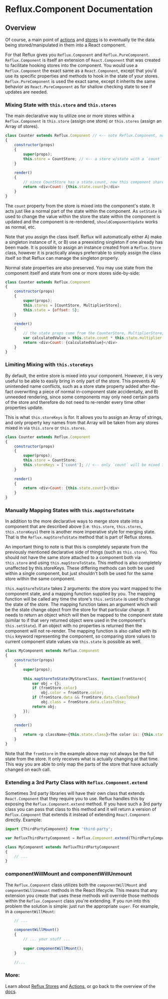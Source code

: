 
# Reflux.Component Documentation

## Overview 

Of course, a main point of [actions](../actions/README.md) and [stores](../stores/README.md) is to eventually tie the data being stored/manipulated in them into a React component.

For that Reflux gives you `Reflux.Component` and `Reflux.PureComponent`. `Reflux.Component` is itself an extension of `React.Component` that was created to facilitate hooking stores into the component. You would use a `Reflux.Component` the exact same as a `React.Component`, except that you'd use its specific properties and methods to hook in the state of your stores. `Reflux.PureComponent` is used the exact same, except it inherits the same behavior as `React.PureComponent` as for shallow checking state to see if updates are needed.

### Mixing State with `this.store` and `this.stores`

The main declarative way to utilize one or more stores within a `Reflux.Component` is `this.store` (assign one store) or `this.stores` (assign an Array of stores).

```javascript
class Counter extends Reflux.Component // <-- note Reflux.Component, not React.Component
{
	constructor(props)
	{
		super(props);
		this.store = CountStore; // <-- a store w/state with a `count` property
	}
	
	render()
	{
		// since CountStore has a state.count, now this component shares it
		return <div>Count: {this.state.count}</div>
	}
}
```

The `count` property from the store is mixed into the component's state. It acts just like a normal part of the state within the component. As `setState` is used to change the value within the store the state within the component is updated and the component is re-rendered, `shouldComponentUpdate` works as normal, etc.

Note that you assign the class itself. Reflux will automatically either A) make a singleton instance of it, or B) use a preexisting singleton if one already has been made. It is possible to assign an instance created from a `Reflux.Store` class, however it is practically always preferrable to simply assign the class itself so that Reflux can manage the singleton properly.

Normal state properties are also preserved. You may use state from the component itself and state from one or more stores side-by-side:

```javascript
class Counter extends Reflux.Component
{
	constructor(props)
	{
		super(props);
		this.stores = [CountStore, MultiplierStore];
		this.state = {offset: 5};
	}
	
	render()
	{
		// the state props come from the CounterStore, MultiplierStore, and normal state
		var calculatedValue = this.state.count * this.state.multiplier + this.state.offset;
		return <div>Count: {calculatedValue}</div>
	}
}
```

### Limiting Mixing with `this.storeKeys`

By default, the entire store is mixed into your component. However, it is very useful to be able to easily bring in only part of the store. This prevents A) unintended name conflicts, such as a store state property added after-the-fact overwriting a piece of normal in-component state accidentally, and B) unneeded rendering, since some components may only need certain parts of the store and therefore do not need to re-render every time other properties update.

This is what `this.storeKeys` is for. It allows you to assign an Array of strings, and only property key names from that Array will be taken from any stores mixed in via `this.store` or `this.stores`.

```javascript
class Counter extends Reflux.Component
{
	constructor(props)
	{
		super(props);
		this.store = CountStore;
		this.storeKeys = ['count']; // <-- only `count` will be mixed in from the store
	}
	
	render()
	{
		return <div>Count: {this.state.count}</div>
	}
}
```

### Manually Mapping States with `this.mapStoreToState`

In addition to the more declarative ways to merge store state into a component that are described above (i.e. `this.store`, `this.stores`, `this.storeKeys`) there is another more imperative style for merging state. That is the `Reflux.mapStoreToState` method that is part of Reflux stores.

An important thing to note is that this is completely separate from the previously mentioned declarative side of things (such as `this.store`). You should not have the same store attached to a component both via `this.store` and using `this.mapStoreToState`. This method is also completely unaffected by this.storeKeys. These differing methods can both be used within a single component, but just shouldn't both be used for the same store within the same component.

`this.mapStoreToState` takes 2 arguments: the store you want mapped to the component state, and a mapping function supplied by you. The mapping function will be called any time the store's `this.setState` is used to change the state of the store. The mapping function takes an argument which will be the state change object from the store for that particular change. It needs to return an object which will then be mapped to the component state (similar to if that very returned object were used in the component's `this.setState`). If an object with no properties is returned then the component will not re-render. The mapping function is also called with its `this` keyword representing the component, so comparing store values to current component state values via `this.state` is possible as well.

```javascript
class MyComponent extends Reflux.Component
{
	constructor(props)
	{
		super(props);
		
		this.mapStoreToState(MyStoreClass, function(fromStore){
			var obj = {};
			if (fromStore.color)
				obj.color = fromStore.color;
			if (fromStore.data && fromStore.data.classToUse)
				obj.class = fromStore.data.classToUse;
			return obj;
		});
	}
	
	render()
	{
		return <p className={this.state.class}>The color is: {this.state.color}</p>;
	}
}
```

Note that the `fromStore` in the example above may not always be the full state from the store. It only receives what is actually changing at that time. This way you are able to only map the parts of the store that have actually changed on each call.

### Extending a 3rd Party Class with `Reflux.Component.extend`

Sometimes 3rd party libraries will have their own class that extends `React.Component` that they require you to use. Reflux handles this by exposing the `Reflux.Component.extend` method. If you have such a 3rd party class you can pass that class to this method and it will return a version of `Reflux.Component` that extends it instead of extending `React.Component` directly. Example:

```javascript
import {ThirdPartyComponent} from 'third-party';

var RefluxThirdPartyComponent = Reflux.Component.extend(ThirdPartyComponent);

class MyComponent extends RefluxThirdPartyComponent
{
    // ...
}
```

### componentWillMount and componentWillUnmount

The `Reflux.Component` class utilizes both the `componentWillMount` and `componentWillUnmount` methods in the React lifecycle. This means that any extension you create that uses these methods will override those methods within the `Reflux.Component` class you're extending. If you run into this problem the solution is simple: just run the appropriate `super`. For example, in a `componentWillMount`:

```javascript
	// ...
	
	componentWillMount()
	{
		// ... your stuff ...
		
		super.componentWillMount();
	}
	
	//...
```

### More:

Learn about [Reflux Stores](../stores/) and [Actions](../actions/), or go back to the overview of the [docs](../).
